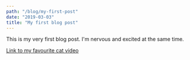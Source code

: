```yaml
---
path: "/blog/my-first-post"
date: "2019-03-03"
title: "My first blog post"
---
```


This is my very first blog post.
I'm nervous and excited at the same time.

[Link to my favourite cat video](https://www.youtube.com/watch?v=sP4NMoJcFd4)
